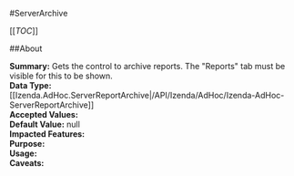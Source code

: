 #ServerArchive

[[_TOC_]]

##About

**Summary:**  Gets the control to archive reports. The "Reports" tab must be visible for this to be shown.   
**Data Type:** [[Izenda.AdHoc.ServerReportArchive|/API/Izenda/AdHoc/Izenda-AdHoc-ServerReportArchive]]  
**Accepted Values:**   
**Default Value:** null  
**Impacted Features:**   
**Purpose:**   
**Usage:**   
**Caveats:**   

